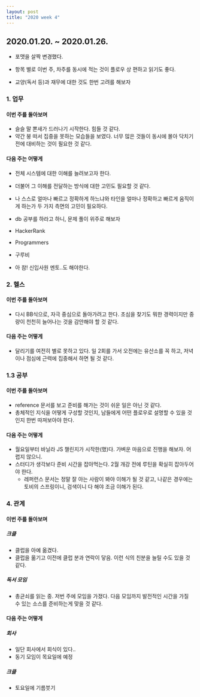 ```yaml
---
layout: post
title: "2020 week 4"
---
```




## 2020.01.20. ~ 2020.01.26.

- 포맷을 살짝 변경했다.

- 항목 별로 이번 주, 차주를 동시에 적는 것이 플로우 상 편하고 읽기도 좋다.

- 교양(독서 등)과 재무에 대한 것도 한번 고려를 해보자

  

### 1. 업무

#### 이번 주를 돌아보며

- 슬슬 말 뽄새가 드러나기 시작한다. 힘들 것 같다.
- 약간 붕 떠서 집중을 못하는 모습들을 보였다. 너무 많은 것들이 동시에 몰아 닥치기 전에 대비하는 것이 필요한 것 같다.

#### 다음 주는 어떻게

- 전체 시스템에 대한 이해를 늘려보고자 한다.

- 더불어 그 이해를 전달하는 방식에 대한 고민도 필요할 것 같다.

- 나 스스로 얼마나 빠르고 정확하게 하느냐와 타인을 얼마나 정확하고 빠르게 움직이게 하는가 두 가지 측면의 고민이 필요하다.

-  db 공부를 하라고 하니, 문제 풀이 위주로 해보자

  - HackerRank
  - Programmers
  - 구루비

- 아 참! 신입사원 멘토..도 해야한다.

  

### 2. 헬스

#### 이번 주를 돌아보며

- 다시 BB식으로, 자극 중심으로 돌아가려고 한다. 초심을 찾기도 뭐한 경력이지만 중량이 천천히 늘어나는 것을 감안해야 할 것 같다.

#### 다음 주는 어떻게

- 달리기를 여전히 별로 못하고 있다. 일 2회를 가서 오전에는 유산소를 꼭 하고, 저녁이나 점심에 근력에 집중해서 하면 될 것 같다.

  

### 1.3 공부

#### 이번 주를 돌아보며

- reference 문서를 보고 준비를 해가는 것이 쉬운 일은 아닌 것 같다.
- 총체적인 지식을 어떻게 구성할 것인지, 남들에게 어떤 플로우로 설명할 수 있을 것인지 한번 따져보아야 한다.

#### 다음 주는 어떻게

- 월요일부터 바닐라 JS 챌린지가 시작한(했)다. 가벼운 마음으로 진행을 해보자. 어렵지 않으니.
- 스터디가 생각보다 준비 시간을 잡아먹는다. 2월 개강 전에 루틴을 확실히 잡아두어야 한다.
  - 레퍼런스 문서는 정말 잘 아는 사람이 봐야 이해가 될 것 같고, 나같은 경우에는 토비의 스프링이니, 검색이니 다 해야 조금 이해가 된다.



### 4. 관계

#### 이번 주를 돌아보며

##### 크클

- 클럽을 아예 옮겼다.
- 클럽을 옮기고 이전에 클럽 분과 연락이 닿음. 이런 식의 친분을 늘릴 수도 있을 것 같다.

##### 독서 모임

- 총균쇠를 읽는 중. 저번 주에 모임을 가졌다. 다음 모임까지 발전적인 시간을 가질 수 있는 소스를 준비하는게 맞을 것 같다.

#### 다음 주는 어떻게

##### 회사

- 일단 회사에서 회식이 있다..
- 동기 모임이 목요일에 예정

##### 크클

- 토요일에 기름붓기



